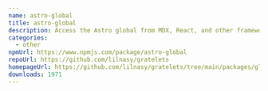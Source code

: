 ```yaml
---
name: astro-global
title: astro-global
description: Access the Astro global from MDX, React, and other framework components.
categories:
  - other
npmUrl: https://www.npmjs.com/package/astro-global
repoUrl: https://github.com/lilnasy/gratelets
homepageUrl: https://github.com/lilnasy/gratelets/tree/main/packages/global
downloads: 1971
---
```

